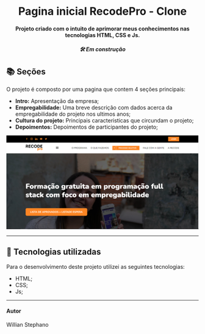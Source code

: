 <h1 align="center">
  <br>Pagina inicial RecodePro - Clone
</h1>


<h4 align="center">
  Projeto criado com o intuito de aprimorar meus conhecimentos nas tecnologias HTML, CSS e Js.
</h4>

<h5 align="center">
  🛠️ Em construção 
</h5>

## 📚 Seções
O projeto é composto por uma pagina que contem 4 seções principais:

- **Intro:** Apresentação da empresa;
- **Empregabilidade:** Uma breve descrição com dados acerca da empregabilidade do projeto nos ultimos anos;
- **Cultura do projeto:** Principais caracteristicas que circundam o projeto;
- **Depoimentos:** Depoimentos de participantes do projeto;


<img src="Conteudo/previa-img.PNG" alt="Imagem de pré-visualização da pagina">

---

## 💼 Tecnologias utilizadas
Para o desenvolvimento deste projeto utilizei as seguintes tecnologias:

- HTML;
- CSS;
- Js;
---

#### Autor
Willian Stephano